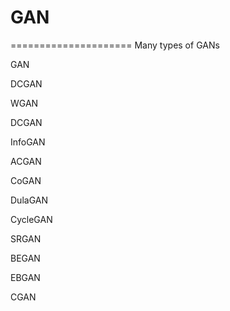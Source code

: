 # GAN
=====================
Many types of GANs 

GAN

DCGAN

WGAN

DCGAN

InfoGAN

ACGAN

CoGAN

DulaGAN

CycleGAN

SRGAN

BEGAN

EBGAN

CGAN

